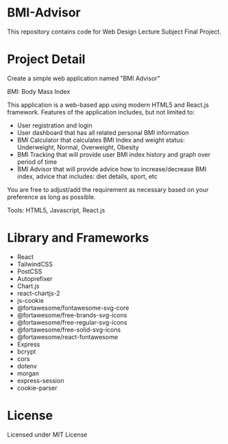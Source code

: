 # BMI-Advisor

This repository contains code for Web Design Lecture Subject Final Project.

# Project Detail

Create a simple web application named "BMI Advisor"

BMI: Body Mass Index

This application is a web-based app using modern HTML5 and React.js framework.
Features of the application includes, but not limited to:

- User registration and login
- User dashboard that has all related personal BMI information
- BMI Calculator that calculates BMI Index and weight status: Underweight, Normal, Overweight, Obesity
- BMI Tracking that will provide user BMI index history and graph over period of time
- BMI Advisor that will provide advice how to increase/decrease BMI index, advice that includes: diet details, sport, etc

You are free to adjust/add the requirement as necessary based on your preference as long as possible.

Tools: HTML5, Javascript, React.js

# Library and Frameworks

- React
- TailwindCSS
- PostCSS
- Autoprefixer
- Chart.js
- react-chartjs-2
- js-cookie
- @fortawesome/fontawesome-svg-core
- @fortawesome/free-brands-svg-icons
- @fortawesome/free-regular-svg-icons
- @fortawesome/free-solid-svg-icons
- @fortawesome/react-fontawesome
- Express
- bcrypt
- cors
- dotenv
- morgan
- express-session
- cookie-parser

# License

Licensed under MIT License
